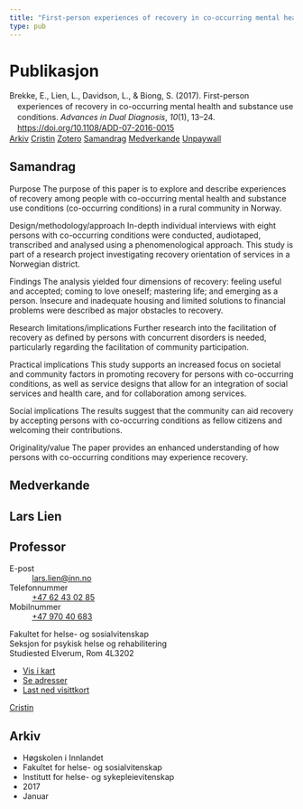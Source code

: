```yaml
---
title: "First-person experiences of recovery in co-occurring mental health and substance use conditions"
type: pub
---
```

<h1>Publikasjon</h1>
<article id="csl-bib-container-G87RB9TL" class="csl-bib-container">
  <div class="csl-bib-body" style="line-height: 1.35; padding-left: 1em; text-indent:-1em;">
  <div class="csl-entry">Brekke, E., Lien, L., Davidson, L., &amp; Biong, S. (2017). First-person experiences of recovery in co-occurring mental health and substance use conditions. <i>Advances in Dual Diagnosis</i>, <i>10</i>(1), 13&#x2013;24. <a href="https://doi.org/10.1108/ADD-07-2016-0015">https://doi.org/10.1108/ADD-07-2016-0015</a></div>
</div>
  <div class="csl-bib-buttons">
    <a href="#taxonomy-article-G87RB9TL" class="csl-bib-button">Arkiv</a>
    <a href="https://app.cristin.no/results/show.jsf?id=1423144" alt="Cristin URL" class="csl-bib-button">Cristin</a>
    <a href="http://zotero.org/groups/5022929/items/G87RB9TL" alt="Zotero URL" class="csl-bib-button">Zotero</a>
    <a href="#abstract-article-G87RB9TL" class="csl-bib-button">Samandrag</a>
    <a href="#contributors-article-G87RB9TL" class="csl-bib-button">Medverkande</a>
    <a href="https://brage.inn.no/inn-xmlui/bitstream/11250/2589116/1/First-person%2bexperiences%2bof%2brecovery%2bBrekke%2bet%2bal.%2b2017.pdf" class="csl-bib-button">Unpaywall</a>
  </div>
  <div id="csl-bib-meta-container-G87RB9TL"></div>
</article>
<div id="csl-bib-meta-G87RB9TL" class="csl-bib-meta">
  <article id="abstract-article-G87RB9TL" class="abstract-article">
    <h1>Samandrag</h1>
    Purpose 
The purpose of this paper is to explore and describe experiences of recovery among people with co-occurring mental health and substance use conditions (co-occurring conditions) in a rural community in Norway. 
 
Design/methodology/approach 
In-depth individual interviews with eight persons with co-occurring conditions were conducted, audiotaped, transcribed and analysed using a phenomenological approach. This study is part of a research project investigating recovery orientation of services in a Norwegian district. 
 
Findings 
The analysis yielded four dimensions of recovery: feeling useful and accepted; coming to love oneself; mastering life; and emerging as a person. Insecure and inadequate housing and limited solutions to financial problems were described as major obstacles to recovery. 
 
Research limitations/implications 
Further research into the facilitation of recovery as defined by persons with concurrent disorders is needed, particularly regarding the facilitation of community participation. 
 
Practical implications 
This study supports an increased focus on societal and community factors in promoting recovery for persons with co-occurring conditions, as well as service designs that allow for an integration of social services and health care, and for collaboration among services. 
 
Social implications 
The results suggest that the community can aid recovery by accepting persons with co-occurring conditions as fellow citizens and welcoming their contributions. 
 
Originality/value 
The paper provides an enhanced understanding of how persons with co-occurring conditions may experience recovery.
  </article>
  <article id="contributors-article-G87RB9TL" class="contributors-article">
    <h1>Medverkande</h1>
    <div class="personas">
<div class="vrtx-hinn-person-card">
<div class="photo">
<i class="lar la-user-circle missing-person"></i>
</div>
<div class="info">
<hgroup><h1>Lars Lien</h1>
<h2>Professor</h2>
</hgroup><dl>
<dt>E-post</dt>
<dd>
<a href="mailto:lars.lien@inn.no">lars.lien@inn.no</a>
</dd>
<dt>Telefonnummer</dt>
<dd><a href="tel:+4762430285">
+47 62 43 02 85
</a></dd>
<dt>Mobilnummer</dt>
<dd><a href="tel:+4797040683">
+47 970 40 683
</a></dd>
</dl>
<p>
Fakultet for helse- og sosialvitenskap<br>
Seksjon for psykisk helse og rehabilitering<br>
Studiested Elverum,
Rom 4L3202
</p>
<ul class="vrtx-hinn-links">
<li><a href="https://www.google.com/maps?q=60.88177,11.53669">Vis i kart</a></li>
<li><a href="https://www.inn.no/finn-en-ansatt/lars-lien.html#vrtx-hinn-addresses">Se adresser</a></li>
<li><a href="https://www.inn.no/finn-en-ansatt/lars-lien.html?vrtx=vcf">Last ned visittkort</a></li>
</ul>
</div>
</div>
<a href="https://app.cristin.no/persons/show.jsf?id=14287" alt="Cristin URL" class="personas-cristin">Cristin</a>
</div>
  </article>
  <article id="taxonomy-article-G87RB9TL" class="taxonomy-article">
    <h1>Arkiv</h1>
    <ul>
      <li>Høgskolen i Innlandet</li>
      <li>Fakultet for helse- og sosialvitenskap</li>
      <li>Institutt for helse- og sykepleievitenskap</li>
      <li>2017</li>
      <li>Januar</li>
    </ul>
  </article>
</div>
